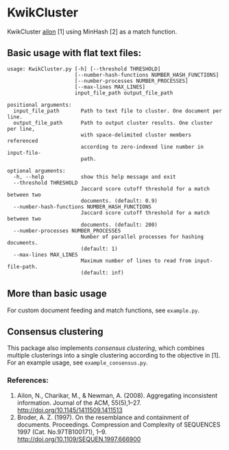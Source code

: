 # KwikCluster
KwikCluster [ailon](#ailon) [1] using MinHash [2] as a match function.

## Basic usage with flat text files:
```
usage: KwikCluster.py [-h] [--threshold THRESHOLD]
                      [--number-hash-functions NUMBER_HASH_FUNCTIONS]
                      [--number-processes NUMBER_PROCESSES]
                      [--max-lines MAX_LINES]
                      input_file_path output_file_path

positional arguments:
  input_file_path       Path to text file to cluster. One document per line.
  output_file_path      Path to output cluster results. One cluster per line,
                        with space-delimited cluster members referenced
                        according to zero-indexed line number in input-file-
                        path.

optional arguments:
  -h, --help            show this help message and exit
  --threshold THRESHOLD
                        Jaccard score cutoff threshold for a match between two
                        documents. (default: 0.9)
  --number-hash-functions NUMBER_HASH_FUNCTIONS
                        Jaccard score cutoff threshold for a match between two
                        documents. (default: 200)
  --number-processes NUMBER_PROCESSES
                        Number of parallel processes for hashing documents.
                        (default: 1)
  --max-lines MAX_LINES
                        Maximum number of lines to read from input-file-path.
                        (default: inf)
```

## More than basic usage
For custom document feeding and match functions, see `example.py`.

## Consensus clustering
This package also implements *consensus clustering*, which combines multiple clusterings into a single clustering according to the objective in [1]. For an example usage, see `example_consensus.py`.

### References:
1. <a name="ailon"></a>Ailon, N., Charikar, M., & Newman, A. (2008). Aggregating inconsistent information. Journal of the ACM, 55(5),1–27. http://doi.org/10.1145/1411509.1411513
2. Broder, A. Z. (1997). On the resemblance and containment of documents. Proceedings. Compression and Complexity of SEQUENCES 1997 (Cat. No.97TB100171), 1–9. http://doi.org/10.1109/SEQUEN.1997.666900
